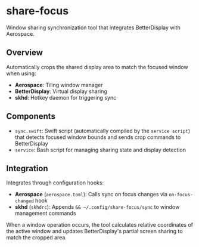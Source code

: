 # share-focus

Window sharing synchronization tool that integrates BetterDisplay with Aerospace.

## Overview

Automatically crops the shared display area to match the focused window when using:
- **Aerospace**: Tiling window manager
- **BetterDisplay**: Virtual display sharing
- **skhd**: Hotkey daemon for triggering sync

## Components

- `sync.swift`: Swift script (automatically compiled by the `service script`) that detects
  focused window bounds and sends crop commands to BetterDisplay
- `service`: Bash script for managing sharing state and display detection

## Integration

Integrates through configuration hooks:

- **Aerospace** (`aerospace.toml`): Calls sync on focus changes via `on-focus-changed` hook
- **skhd** (`skhdrc`): Appends `&& ~/.config/share-focus/sync` to window management commands

When a window operation occurs, the tool calculates relative coordinates of the active window
and updates BetterDisplay's partial screen sharing to match the cropped area.
